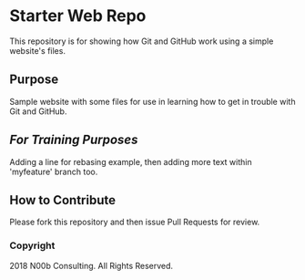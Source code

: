 # Starter Web Repo

This repository is for showing how Git and GitHub work using a simple website's files.

## Purpose

Sample website with some files for use in learning how to get in trouble with Git and GitHub.

## ***For Training Purposes***

Adding a line for rebasing example, then adding more text within 'myfeature' branch too.

## How to Contribute

Please fork this repository and then issue Pull Requests for review.

### Copyright 

2018 N00b Consulting. All Rights Reserved.